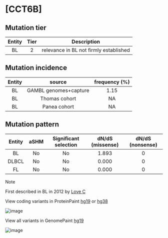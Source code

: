# [CCT6B]

## Mutation tier

|Entity|Tier|Description                           |
|:------:|:----:|--------------------------------------|
|BL    |2   |relevance in BL not firmly established|
## Mutation incidence

|Entity|source               |frequency (%)|
|:------:|:---------------------:|:-------------:|
|BL    |GAMBL genomes+capture|1.15         |
|BL    |Thomas cohort        |  NA         |
|BL    |Panea cohort         |  NA         |

## Mutation pattern

|Entity|aSHM|Significant selection|dN/dS (missense)|dN/dS (nonsense)|
|:------:|:----:|:---------------------:|:----------------:|:----------------:|
|BL    |No  |No                   |1.893           |0               |
|DLBCL |No  |No                   |0.000           |0               |
|FL    |No  |No                   |0.000           |0               |


> [!NOTE]
> First described in BL in 2012 by [Love C](https://pubmed.ncbi.nlm.nih.gov/23143597)

View coding variants in ProteinPaint [hg19](https://www.bcgsc.ca/downloads/morinlab/GAMBL/test/genes/CCT6B_protein.html)  or [hg38](https://www.bcgsc.ca/downloads/morinlab/GAMBL/test/genes/CCT6B_protein_hg38.html)

![image](../../images/proteinpaint/CCT6B_NM_006584.svg)

View all variants in GenomePaint [hg19](https://www.bcgsc.ca/downloads/morinlab/GAMBL/test/genes/CCT6B.html)

![image](../../images/proteinpaint/CCT6B.svg)
